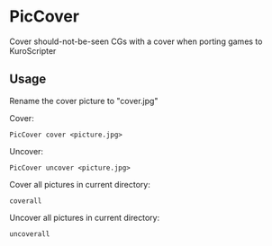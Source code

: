 # PicCover
Cover should-not-be-seen CGs with a cover when porting games to KuroScripter

## Usage
Rename the cover picture to "cover.jpg"

Cover:

    PicCover cover <picture.jpg>
    
Uncover:
    
    PicCover uncover <picture.jpg>
    
Cover all pictures in current directory:

    coverall

Uncover all pictures in current directory:

    uncoverall
